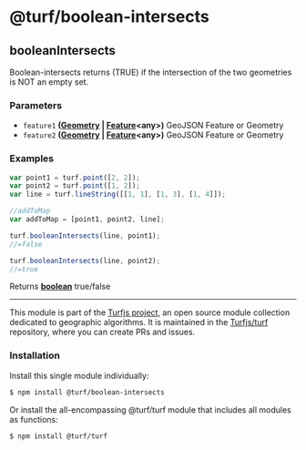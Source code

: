 # @turf/boolean-intersects

<!-- Generated by documentation.js. Update this documentation by updating the source code. -->

## booleanIntersects

Boolean-intersects returns (TRUE) if the intersection of the two geometries is NOT an empty set.

### Parameters

*   `feature1` **([Geometry][1] | [Feature][2]\<any>)** GeoJSON Feature or Geometry
*   `feature2` **([Geometry][1] | [Feature][2]\<any>)** GeoJSON Feature or Geometry

### Examples

```javascript
var point1 = turf.point([2, 2]);
var point2 = turf.point([1, 2]);
var line = turf.lineString([[1, 1], [1, 3], [1, 4]]);

//addToMap
var addToMap = [point1, point2, line];

turf.booleanIntersects(line, point1);
//=false

turf.booleanIntersects(line, point2);
//=true
```

Returns **[boolean][3]** true/false

[1]: https://tools.ietf.org/html/rfc7946#section-3.1

[2]: https://tools.ietf.org/html/rfc7946#section-3.2

[3]: https://developer.mozilla.org/docs/Web/JavaScript/Reference/Global_Objects/Boolean

<!-- This file is automatically generated. Please don't edit it directly. If you find an error, edit the source file of the module in question (likely index.js or index.ts), and re-run "yarn docs" from the root of the turf project. -->

---

This module is part of the [Turfjs project](https://turfjs.org/), an open source module collection dedicated to geographic algorithms. It is maintained in the [Turfjs/turf](https://github.com/Turfjs/turf) repository, where you can create PRs and issues.

### Installation

Install this single module individually:

```sh
$ npm install @turf/boolean-intersects
```

Or install the all-encompassing @turf/turf module that includes all modules as functions:

```sh
$ npm install @turf/turf
```
